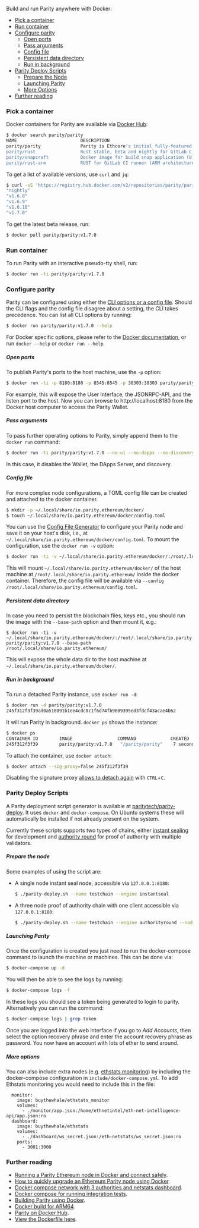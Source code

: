 Build and run Parity anywhere with Docker:

- [Pick a container](#pick-a-container)
- [Run container](#run-container)
- [Configure parity](#configure-parity)
    - [Open ports](#open-ports)
    - [Pass arguments](#pass-arguments)
    - [Config file](#config-file)
    - [Persistent data directory](#persistent-data-directory)
    - [Run in background](#run-in-background)
- [Parity Deploy Scripts](#parity-deploy-scripts)
    - [Prepare the Node](#prepare-the-node)
    - [Launching Parity](#launching-parity)
    - [More Options](#more-options)
- [Further reading](#further-reading)

### Pick a container

Docker containers for Parity are available via [Docker Hub](https://hub.docker.com/r/parity/parity/):

```bash
$ docker search parity/parity
NAME                        DESCRIPTION                                     STARS     OFFICIAL   AUTOMATED
parity/parity               Parity is Ethcore's initial fully-featured...   0                    
parity/rust                 Rust stable, beta and nightly for GitLab C...   0                    [OK]
parity/snapcraft            Docker image for build snap application (U...   0                    [OK]
parity/rust-arm             RUST for GitLab CI runner (ARM architecture)    0                    [OK]
```

To get a list of available versions, use `curl` and `jq`:

```bash
$ curl -sS 'https://registry.hub.docker.com/v2/repositories/parity/parity/tags/'  | jq '."results"[]["name"]' | sort
"nightly"
"v1.6.8"
"v1.6.9"
"v1.6.10"
"v1.7.0"
```

To get the latest beta release, run:

```bash
$ docker pull parity/parity:v1.7.0
```

### Run container

To run Parity with an interactive pseudo-tty shell, run:

```bash
$ docker run -ti parity/parity:v1.7.0
```

### Configure parity

Parity can be configured using either the [CLI options or a config file](Configuring-Parity). Should the CLI flags and the config file disagree about a setting, the CLI takes precedence. You can list all CLI options by running:

```bash
$ docker run parity/parity:v1.7.0 --help
```

For Docker specific options, please refer to the [Docker documentation](https://docs.docker.com/engine/), or run `docker --help` or `docker run --help`.

##### Open ports

To publish Parity's ports to the host machine, use the `-p` option:

```bash
$ docker run -ti -p 8180:8180 -p 8545:8545 -p 30303:30303 parity/parity:v1.7.0 --ui-interface all --jsonrpc-interface all
```

For example, this will expose the User Interface, the JSONRPC-API, and the listen port to the host. Now you can browse to http://localhost:8180 from the Docker host computer to access the Parity Wallet.

##### Pass arguments

To pass further operating options to Parity, simply append them to the `docker run` command:

```bash
$ docker run -ti parity/parity:v1.7.0 --no-ui --no-dapps --no-discovery
```

In this case, it disables the Wallet, the DApps Server, and discovery.

##### Config file

For more complex node configurations, a TOML config file can be created and attached to the docker container.

```bash
$ mkdir -p ~/.local/share/io.parity.ethereum/docker/
$ touch ~/.local/share/io.parity.ethereum/docker/config.toml
```

You can use the [Config File Generator](https://paritytech.github.io/parity-config-generator/) to configure your Parity node and save it on your host's disk, i.e., at `~/.local/share/io.parity.ethereum/docker/config.toml`. To mount the configuration, use the `docker run -v` option:

```bash
$ docker run -ti -v ~/.local/share/io.parity.ethereum/docker/:/root/.local/share/io.parity.ethereum/ parity/parity:v1.7.0 --config /root/.local/share/io.parity.ethereum/config.toml
```

This will mount `~/.local/share/io.parity.ethereum/docker/` of the host machine at `/root/.local/share/io.parity.ethereum/` inside the docker container. Therefore, the config file will be available via `--config /root/.local/share/io.parity.ethereum/config.toml`.

##### Persistent data directory

In case you need to persist the blockchain files, keys etc., you should run the image with the `--base-path` option and then mount it, e.g.:

```
$ docker run -ti -v ~/.local/share/io.parity.ethereum/docker/:/root/.local/share/io.parity.ethereum/ parity/parity:v1.7.0 --base-path /root/.local/share/io.parity.ethereum/
```

This will expose the whole data dir to the host machine at `~/.local/share/io.parity.ethereum/docker/`.

##### Run in background

To run a detached Parity instance, use `docker run -d`:

```bash
$ docker run -d parity/parity:v1.7.0
245f312f3f39ad0a518091b1ee4cdc0c1f6d74fb9609395ed3fdcf43acae4b62
```

It will run Parity in background. `docker ps` shows the instance:

```bash
$ docker ps
CONTAINER ID        IMAGE                 COMMAND             CREATED             STATUS              PORTS                          NAMES
245f312f3f39        parity/parity:v1.7.0   "/parity/parity"    7 seconds ago       Up 6 seconds        8080/tcp, 8180/tcp, 8545/tcp   epic_pike
```

To attach the container, use `docker attach`:

```bash
$ docker attach --sig-proxy=false 245f312f3f39
```

Disabling the signature proxy [allows to detach again](http://stackoverflow.com/a/22894096) with `CTRL`+`C`.

### Parity Deploy Scripts

A Parity deployment script generator is available at [paritytech/parity-deploy](https://github.com/paritytech/parity-deploy). It uses `docker` and `docker-compose`. On Ubuntu systems these will automatically be installed if not already present on the system.

Currently these scripts supports two types of chains, either [instant sealing](https://github.com/paritytech/parity/wiki/Pluggable-Consensus#instant-seal) for development and [authority round](https://github.com/paritytech/parity/wiki/Pluggable-Consensus#aura) for proof of authority with multiple validators.

##### Prepare the node

Some examples of using the script are:

- A single node instant seal node, accessible via `127.0.0.1:8180`:

  ```bash
  $ ./parity-deploy.sh --name testchain --engine instantseal
  ```

- A three node proof of authority chain with one client accessible via `127.0.0.1:8180`:

  ```bash
  $ ./parity-deploy.sh --name testchain --engine authorityround --nodes 3
  ```

##### Launching Parity

Once the configuration is created you just need to run the docker-compose command to launch the machine or machines. This can be done via:

```bash
$ docker-compose up -d
```

You will then be able to see the logs by running:

```bash
$ docker-compose logs -f 
```

In these logs you should see a token being generated to login to parity. Alternatively you can run the command:

```bash
$ docker-compose logs | grep token
```

Once you are logged into the web interface if you go to _Add Accounts_, then select the option recovery phrase and enter the account recovery phrase as password. You now have an account with lots of ether to send around.

##### More options

You can also include extra nodes (e.g. [ethstats monitoring](https://github.com/cubedro/eth-net-intelligence-api)) by including the docker-compose configuration in `include/docker-compose.yml`. To add Ethstats monitoring you would need to include this in the file:

```
  monitor:
    image: buythewhale/ethstats_monitor
    volumes:
      - ./monitor/app.json:/home/ethnetintel/eth-net-intelligence-api/app.json:ro
  dashboard:
    image: buythewhale/ethstats
    volumes:
      - ./dashboard/ws_secret.json:/eth-netstats/ws_secret.json:ro
    ports:
      - 3001:3000
```

### Further reading

- [Running a Parity Ethereum node in Docker and connect safely](https://medium.com/@preitsma/setting-up-a-parity-ethereum-node-in-docker-and-connect-safely-f881faa17686).
- [How to quickly upgrade an Ethereum Parity node using Docker](https://medium.com/decentralized-capital/how-to-quickly-upgrade-an-ethereum-parity-node-using-docker-e170fa2a2045).
- [Docker compose network with 3 authorities and netstats dashboard](https://github.com/dstarcev/parity-poa-playground).
- [Docker compose for running integration tests](https://github.com/illya13/parity-poa).
- [Building Parity using Docker](Setup#Building-using-Docker).
- [Docker build for ARM64](https://github.com/paritytech/parity-snappy/wiki/Docker-build-for-ARM-ARM64).
- [Parity on Docker Hub](https://hub.docker.com/r/parity/parity/).
- [View the Dockerfile here](https://github.com/paritytech/parity/blob/master/docker/ubuntu/Dockerfile).
